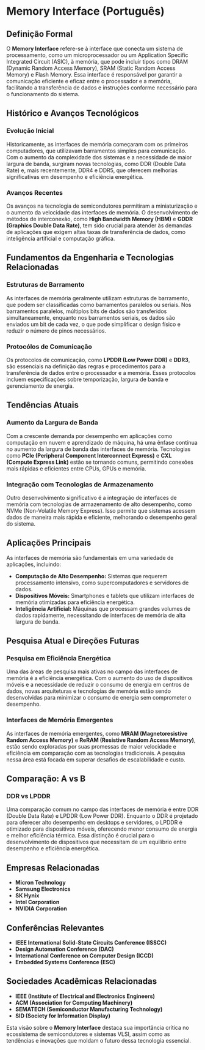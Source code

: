 # Memory Interface (Português)

## Definição Formal

O **Memory Interface** refere-se à interface que conecta um sistema de processamento, como um microprocessador ou um Application Specific Integrated Circuit (ASIC), à memória, que pode incluir tipos como DRAM (Dynamic Random Access Memory), SRAM (Static Random Access Memory) e Flash Memory. Essa interface é responsável por garantir a comunicação eficiente e eficaz entre o processador e a memória, facilitando a transferência de dados e instruções conforme necessário para o funcionamento do sistema.

## Histórico e Avanços Tecnológicos

### Evolução Inicial

Historicamente, as interfaces de memória começaram com os primeiros computadores, que utilizavam barramentos simples para comunicação. Com o aumento da complexidade dos sistemas e a necessidade de maior largura de banda, surgiram novas tecnologias, como DDR (Double Data Rate) e, mais recentemente, DDR4 e DDR5, que oferecem melhorias significativas em desempenho e eficiência energética.

### Avanços Recentes

Os avanços na tecnologia de semicondutores permitiram a miniaturização e o aumento da velocidade das interfaces de memória. O desenvolvimento de métodos de interconexão, como **High Bandwidth Memory (HBM)** e **GDDR (Graphics Double Data Rate)**, tem sido crucial para atender às demandas de aplicações que exigem altas taxas de transferência de dados, como inteligência artificial e computação gráfica.

## Fundamentos da Engenharia e Tecnologias Relacionadas

### Estruturas de Barramento

As interfaces de memória geralmente utilizam estruturas de barramento, que podem ser classificadas como barramentos paralelos ou seriais. Nos barramentos paralelos, múltiplos bits de dados são transferidos simultaneamente, enquanto nos barramentos seriais, os dados são enviados um bit de cada vez, o que pode simplificar o design físico e reduzir o número de pinos necessários.

### Protocólos de Comunicação

Os protocolos de comunicação, como **LPDDR (Low Power DDR)** e **DDR3**, são essenciais na definição das regras e procedimentos para a transferência de dados entre o processador e a memória. Esses protocolos incluem especificações sobre temporização, largura de banda e gerenciamento de energia.

## Tendências Atuais

### Aumento da Largura de Banda

Com a crescente demanda por desempenho em aplicações como computação em nuvem e aprendizado de máquina, há uma ênfase contínua no aumento da largura de banda das interfaces de memória. Tecnologias como **PCIe (Peripheral Component Interconnect Express)** e **CXL (Compute Express Link)** estão se tornando comuns, permitindo conexões mais rápidas e eficientes entre CPUs, GPUs e memória.

### Integração com Tecnologias de Armazenamento

Outro desenvolvimento significativo é a integração de interfaces de memória com tecnologias de armazenamento de alto desempenho, como NVMe (Non-Volatile Memory Express). Isso permite que sistemas acessem dados de maneira mais rápida e eficiente, melhorando o desempenho geral do sistema.

## Aplicações Principais

As interfaces de memória são fundamentais em uma variedade de aplicações, incluindo:

- **Computação de Alto Desempenho:** Sistemas que requerem processamento intensivo, como supercomputadores e servidores de dados.
- **Dispositivos Móveis:** Smartphones e tablets que utilizam interfaces de memória otimizadas para eficiência energética.
- **Inteligência Artificial:** Máquinas que processam grandes volumes de dados rapidamente, necessitando de interfaces de memória de alta largura de banda.

## Pesquisa Atual e Direções Futuras

### Pesquisa em Eficiência Energética

Uma das áreas de pesquisa mais ativas no campo das interfaces de memória é a eficiência energética. Com o aumento do uso de dispositivos móveis e a necessidade de reduzir o consumo de energia em centros de dados, novas arquiteturas e tecnologias de memória estão sendo desenvolvidas para minimizar o consumo de energia sem comprometer o desempenho.

### Interfaces de Memória Emergentes

As interfaces de memória emergentes, como **MRAM (Magnetoresistive Random Access Memory)** e **ReRAM (Resistive Random Access Memory)**, estão sendo exploradas por suas promessas de maior velocidade e eficiência em comparação com as tecnologias tradicionais. A pesquisa nessa área está focada em superar desafios de escalabilidade e custo.

## Comparação: A vs B

### DDR vs LPDDR

Uma comparação comum no campo das interfaces de memória é entre DDR (Double Data Rate) e LPDDR (Low Power DDR). Enquanto o DDR é projetado para oferecer alto desempenho em desktops e servidores, o LPDDR é otimizado para dispositivos móveis, oferecendo menor consumo de energia e melhor eficiência térmica. Essa distinção é crucial para o desenvolvimento de dispositivos que necessitam de um equilíbrio entre desempenho e eficiência energética.

## Empresas Relacionadas

- **Micron Technology**
- **Samsung Electronics**
- **SK Hynix**
- **Intel Corporation**
- **NVIDIA Corporation**

## Conferências Relevantes

- **IEEE International Solid-State Circuits Conference (ISSCC)**
- **Design Automation Conference (DAC)**
- **International Conference on Computer Design (ICCD)**
- **Embedded Systems Conference (ESC)**

## Sociedades Acadêmicas Relacionadas

- **IEEE (Institute of Electrical and Electronics Engineers)**
- **ACM (Association for Computing Machinery)**
- **SEMATECH (Semiconductor Manufacturing Technology)**
- **SID (Society for Information Display)**

Esta visão sobre o **Memory Interface** destaca sua importância crítica no ecossistema de semicondutores e sistemas VLSI, assim como as tendências e inovações que moldam o futuro dessa tecnologia essencial.